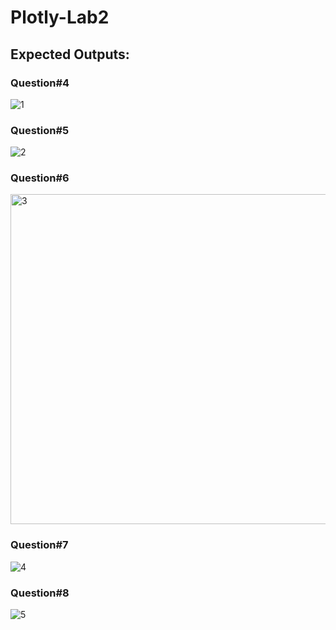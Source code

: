 # Plotly-Lab2

## Expected Outputs:

### Question#4
![1](https://github.com/Tuwaiq-Data-Science-Bootcamp-V4/Plotly-Lab2/assets/89189772/c4fa5071-8ff6-43da-b9f7-2c453d19ccfd)



### Question#5
![2](https://github.com/Tuwaiq-Data-Science-Bootcamp-V4/Plotly-Lab2/assets/89189772/2e160730-a5b7-4bf6-a29c-02fb2f3dd265)



### Question#6
<img width="528" alt="3" src="https://github.com/Tuwaiq-Data-Science-Bootcamp-V4/Plotly-Lab2/assets/89189772/1aa50653-b917-4f98-a78f-8c7fd2511cc8">



### Question#7
![4](https://github.com/Tuwaiq-Data-Science-Bootcamp-V4/Plotly-Lab2/assets/89189772/d25d4a66-0c86-4452-bc7a-2e1ef446a11a)



### Question#8
![5](https://github.com/Tuwaiq-Data-Science-Bootcamp-V4/Plotly-Lab2/assets/89189772/3434b74b-2117-4fa6-9582-b3dba558e217)


